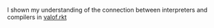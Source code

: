 I shown my understanding of the connection between interpreters and compilers in
[valof.rkt](valof.rkt) 
